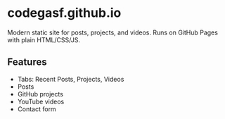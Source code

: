 # codegasf.github.io

Modern static site for posts, projects, and videos. Runs on GitHub Pages with plain HTML/CSS/JS.

## Features
- Tabs: Recent Posts, Projects, Videos
- Posts 
- GitHub projects
- YouTube videos
- Contact form
